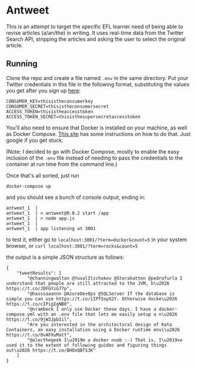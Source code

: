 # Antweet

This is an attempt to target the specific EFL learner need of
being able to revise articles (a/an/the) in writing. It uses
real-time data from the Twitter Search API, stripping the
articles and asking the user to select the original article.

## Running

Clone the repo and create a file named `.env` in the same
directory. Put your Twitter credentials in this file in the
following format, substituting the values you get after you
sign up [here](https://developer.twitter.com):

```
CONSUMER_KEY=thisistheconsumerkey
CONSUMER_SECRET=thisistheconsumersecret
ACCESS_TOKEN=thisistheaccesstoken
ACCESS_TOKEN_SECRET=thisisthesupersecretaccesstoken
```

You'll also need to ensure that Docker is installed on your
machine, as well as Docker Compose.
[This site](https://docs.docker.com/compose/install/) has some
instructions on how to do that. Just google if you get stuck.

(Note: I decided to go with Docker Compose, mostly to enable
the easy inclusion of the `.env` file instead of needing to
pass the credentials to the container at run time from the
command line.)

Once that's all sorted, just run

```
docker-compose up
```

and you should see a bunch of console output, ending in:

```
antweet_1  |
antweet_1  | > antweet@0.0.2 start /app
antweet_1  | > node app.js
antweet_1  |
antweet_1  | app listening at 3001
```

to test it, either go to `localhost:3001/?term=docker&count=5` in your
system browser, or `curl localhost:3001/?term=rocks&count=5`

the output is a simple JSON structure as follows:
```
{
    "tweetResults": [
        "@channingwalton @YuvalItzchakov @Storakatten @pedrofurla I understand that people are still attracted to the JVM, b\u2026 https://t.co/JDFGYiG77p",
        "@hasssaaannn @AzureDevOps @SQLServer If the database is simple you can use https://t.co/iIPfSspX2Y. Otherwise docke\u2026 https://t.co/cIPigIgNB0",
        "@nrambeck I only use Docker these days. I have a docker-compose.yml with an .env file that lets me easily setup a n\u2026 https://t.co/9jW3JpbIil",
        "Are you interested in the architectural design of Kata Containers, an easy installation using a Docker runtime envi\u2026 https://t.co/0vAFXuMatt",
        "@alecthegeek I\u2019m a docker noob :-) That is, I\u2019ve used it to the extent of following guides and figuring things out\u2026 https://t.co/BHOxQBTS3K"
    ]
}
```
